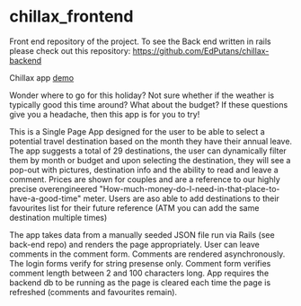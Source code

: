 # chillax_frontend

Front end repository of the project. To see the Back end written in rails please check out this repository:
https://github.com/EdPutans/chillax-backend

Chillax app [demo](https://www.youtube.com/watch?v=mfBWbOORUiU)

Wonder where to go for this holiday? Not sure whether if the weather is typically good this time around? What about the budget?
If these questions give you a headache, then this app is for you to try!

This is a Single Page App designed for the user to be able to select a potential travel destination based on the month they have their annual leave. The app suggests a total of 29 destinations, the user can dynamically filter them by month or budget and upon selecting the destination, they will see a pop-out with pictures, destination info and the ability to read and leave a comment.
Prices are shown for couples and are a reference to our highly precise overengineered "How-much-money-do-I-need-in-that-place-to-have-a-good-time" meter.
Users are aso able to add destinations to their favourites list for their future reference (ATM you can add the same destination multiple times)

The app takes data from a manually seeded JSON file run via Rails (see back-end repo) and renders the page appropriately.
User can leave comments in the comment form. Comments are rendered asynchronously.
The login forms verify for string presense only.
Comment form verifies comment length between 2 and 100 characters long.
App requires the backend db to be running as the page is cleared each time the page is refreshed (comments and favourites remain).

